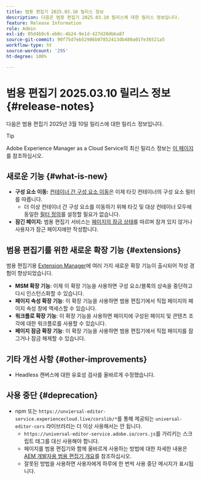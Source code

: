 ```yaml
---
title: 범용 편집기 2025.03.10 릴리스 정보
description: 다음은 범용 편집기 2025.03.10 릴리스에 대한 릴리스 정보입니다.
feature: Release Information
role: Admin
exl-id: 05d4b9c6-eb0c-4b24-9e1d-427d20dbba87
source-git-commit: 90f75d7eb52986b07852413db480a01fe36521a5
workflow-type: ht
source-wordcount: '295'
ht-degree: 100%

---
```


# 범용 편집기 2025.03.10 릴리스 정보 {#release-notes}

다음은 범용 편집기 2025년 3월 10일 릴리스에 대한 릴리스 정보입니다.

>[!TIP]
>
>Adobe Experience Manager as a Cloud Service의 최신 릴리스 정보는 [이 페이지](/help/release-notes/release-notes-cloud/release-notes-current.md)를 참조하십시오.

## 새로운 기능 {#what-is-new}

* **구성 요소 이동:** [컨테이너 간 구성 요소 이동](/help/sites-cloud/authoring/universal-editor/authoring.md#reordering-components)은 이제 타깃 컨테이너의 구성 요소 필터를 따릅니다.
   * 더 이상 컨테이너 간 구성 요소를 이동하기 위해 타깃 및 대상 컨테이너 모두에 동일한 [필터 정의](/help/implementing/universal-editor/filtering.md)를 설정할 필요가 없습니다.
* **잠긴 페이지:** 범용 편집기 서비스는 [페이지의 잠금 상태](/help/sites-cloud/authoring/sites-console/managing-pages.md#locking-a-page)를 따르며 잠겨 있지 않거나 사용자가 잠근 페이지에만 작성합니다.

## 범용 편집기를 위한 새로운 확장 기능 {#extensions}

범용 편집기용 [Extension Manager](https://developer.adobe.com/uix/docs/extension-manager/)에 여러 가지 새로운 확장 기능이 출시되어 작성 경험이 향상되었습니다.

* **MSM 확장 기능**: 이제 이 확장 기능을 사용하면 구성 요소/블록의 상속을 중단하고 다시 인스턴스화할 수 있습니다.
* **페이지 속성 확장 기능**: 이 확장 기능을 사용하면 범용 편집기에서 직접 페이지의 페이지 속성 창에 액세스할 수 있습니다.
* **워크플로 확장 기능**: 이 확장 기능을 사용하면 페이지에 구성된 페이지 및 콘텐츠 조각에 대한 워크플로를 사용할 수 있습니다.
* **페이지 잠금 확장 기능**: 이 확장 기능을 사용하면 범용 편집기에서 직접 페이지를 잠그거나 잠금 해제할 수 있습니다.

## 기타 개선 사항 {#other-improvements}

* Headless 캔버스에 대한 유효성 검사를 올바르게 수정했습니다.

## 사용 중단 {#deprecation}

* npm 또는 `https://unviersal-editor-service.experiencecloud.live/corslib/*`를 통해 제공되는 `universal-editor-cors` 라이브러리는 더 이상 사용해서는 안 됩니다.
   * `https://universal-editor-service.adobe.io/cors.js`를 가리키는 스크립트 태그를 대신 사용해야 합니다.
   * 페이지를 범용 편집기와 함께 올바르게 사용하는 방법에 대한 자세한 내용은 [AEM 개발자용 범용 편집기 개요](/help/implementing/universal-editor/developer-overview.md)를 참조하십시오.
   * 잘못된 방법을 사용하면 사용자에게 하루에 한 번씩 사용 중단 메시지가 표시됩니다.

